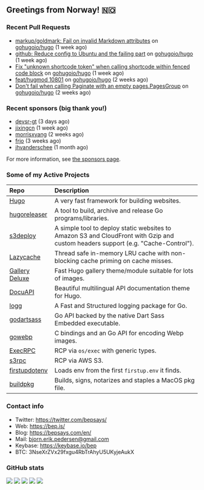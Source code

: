 ## Greetings from Norway! 🇳🇴

### Recent Pull Requests

- [markup/goldmark: Fail on invalid Markdown attributes](https://github.com/gohugoio/hugo/pull/10836) on [gohugoio/hugo](https://github.com/gohugoio/hugo) (1 week ago)
- [github: Reduce config to Ubuntu and the failing part](https://github.com/gohugoio/hugo/pull/10833) on [gohugoio/hugo](https://github.com/gohugoio/hugo) (1 week ago)
- [Fix &#34;unknown shortcode token&#34; when calling shortcode within fenced code block](https://github.com/gohugoio/hugo/pull/10822) on [gohugoio/hugo](https://github.com/gohugoio/hugo) (1 week ago)
- [feat/hugmod 10801](https://github.com/gohugoio/hugo/pull/10807) on [gohugoio/hugo](https://github.com/gohugoio/hugo) (2 weeks ago)
- [Don&#39;t fail when calling Paginate with an empty pages.PagesGroup](https://github.com/gohugoio/hugo/pull/10803) on [gohugoio/hugo](https://github.com/gohugoio/hugo) (2 weeks ago)

### Recent sponsors (big thank you!)

- [devsr-gt](https://github.com/devsr-gt) (3 days ago)
- [jixingcn](https://github.com/jixingcn) (1 week ago)
- [morrisxyang](https://github.com/morrisxyang) (2 weeks ago)
- [frjo](https://github.com/frjo) (3 weeks ago)
- [jhvanderschee](https://github.com/jhvanderschee) (1 month ago)

For more information, see [the sponsors page](https://github.com/sponsors/bep/).

### Some of my Active Projects

| Repo  | Description |
| :---------------------------------------- | :------------------------------------------- |
| [Hugo](https://github.com/gohugoio/hugo)|A very fast framework for building websites. |
| [hugoreleaser](https://github.com/gohugoio/hugoreleaser)| A tool to build, archive and release Go programs/libraries.  |
| [s3deploy](https://github.com/bep/s3deploy)| A simple tool to deploy static websites to Amazon S3 and CloudFront with Gzip and custom headers support (e.g. "Cache-Control").|
| [Lazycache](https://github.com/bep/lazycache)| Thread safe in-memory LRU cache with non-blocking cache priming on cache misses.  |
| [Gallery Deluxe](https://github.com/bep/gallerydeluxe)|Fast Hugo gallery theme/module suitable for lots of images.  |
| [DocuAPI](https://github.com/bep/docuapi)| Beautiful multilingual API documentation theme for Hugo.  |
| [logg](https://github.com/bep/logg)| A Fast and Structured logging package for Go.  |
| [godartsass](https://github.com/bep/godartsass)| Go API backed by the native Dart Sass Embedded executable. |
| [gowebp](https://github.com/bep/gowebp)|C bindings and an Go API for encoding Webp images. |
| [ExecRPC](https://github.com/bep/execrpc)|RCP via `os/exec` with generic types.  |
| [s3rpc](https://github.com/bep/s3rpc)|RCP via AWS S3.|
| [firstupdotenv](https://github.com/bep/firstupdotenv)|Loads env from the first `firstup.env` it finds. |
| [buildpkg](https://github.com/bep/buildpkg)| Builds, signs, notarizes and staples a MacOS pkg file. |

### Contact info
- Twitter: https://twitter.com/bepsays/
- Web: https://bep.is/
- Blog: https://bepsays.com/en/
- Mail: bjorn.erik.pedersen@gmail.com
- Keybase: https://keybase.io/bep
- BTC: 3NseXrZVx29fxgu4RbTrAhyU5UKyjeAukX


### GitHub stats

![](https://github-profile-summary-cards.vercel.app/api/cards/profile-details?username=bep&theme=github)
![](https://github-profile-summary-cards.vercel.app/api/cards/repos-per-language?username=bep&theme=github)
![](https://github-profile-summary-cards.vercel.app/api/cards/most-commit-language?username=bep&theme=github)
![](https://github-profile-summary-cards.vercel.app/api/cards/stats?username=bep&theme=github)
![](https://github-profile-summary-cards.vercel.app/api/cards/productive-time?username=bep&theme=github)
